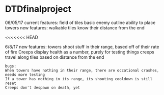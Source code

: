 # DTDfinalproject

06/05/17
    current features:
	field of tiles
	basic enemy outline
	ability to place towers
    new features:
    	walkable tiles know their distance from the end

<<<<<<< HEAD

6/8/17
    new features:
    	towers shoot stuff in their range, based off of their rate of fire
	Creeps display health as a number, purely for testing things
        creeps travel along tiles based on distance from the end

    bugs:
	When towers have nothing in their range, there are occational crashes, needs more testing
	If a tower has nothing in its range, its shooting cooldown is still reset
	Creeps don't despawn on death, yet
